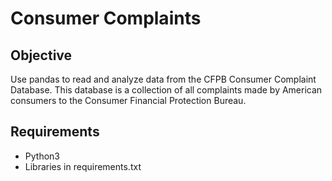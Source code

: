 # Consumer Complaints

## Objective
Use pandas to read and analyze data from the CFPB Consumer Complaint Database. This database is a collection of all complaints made by American consumers to the Consumer Financial Protection Bureau.

## Requirements
* Python3
* Libraries in requirements.txt
